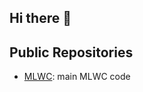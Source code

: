 ## Hi there 👋

<!--
**ToAmano/ToAmano** is a ✨ _special_ ✨ repository because its `README.md` (this file) appears on your GitHub profile.

Here are some ideas to get you started:

- 🔭 I’m currently working on ...
- 🌱 I’m currently learning ...
- 👯 I’m looking to collaborate on ...
- 🤔 I’m looking for help with ...
- 💬 Ask me about ...
- 📫 How to reach me: ...
- 😄 Pronouns: ...
- ⚡ Fun fact: ...
-->


## Public Repositories
- [MLWC](https://github.com/ToAmano/MLWC): main MLWC code
<!--
- [Addons](https://github.com/OpenCPMD/Addons): Additional packages part of the CPMD distribution (MIT License)
- [Tests](https://github.com/OpenCPMD/Tests): collection of input test files with production defaults (MIT License)
- [Regtests](https://github.com/OpenCPMD/Regtests): regression tests for the quality control/assurance of CPMD (MIT License). Requires the download of the CPQA package.
- [cpqa](https://github.com/OpenCPMD/cpqa): quality assurance code originally developed for CP2K and customized for CPMD (GPL v.3)
- [Pseudopotentials Extended Library](https://github.com/OpenCPMD/Pseudpotentials-extended-library): Avaliable tested pseudopotentials (M. Boero)
- [GTH pseudopotentials](https://github.com/OpenCPMD/GTH-pseudopotentials): Available GTH pseudopotentials (M. Boero)
- [Quick Tutorial](https://github.com/OpenCPMD/Quick-Tutorial): A quick tutorial about input and output files of CPMD.
-->
